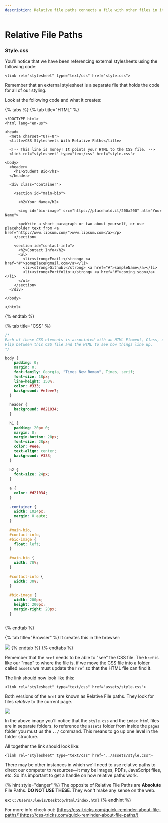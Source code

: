 ```yaml
---
description: Relative file paths connects a file with other files in its working directory.
---
```


# Relative File Paths

### Style.css

You'll notice that we have been referencing external stylesheets using the following code:

```markup
<link rel="stylesheet" type="text/css" href="style.css">
```

Remember that an external stylesheet is a separate file that holds the code for all of our styling.

Look at the following code and what it creates:

{% tabs %}
{% tab title="HTML" %}
```markup
<!DOCTYPE html>
<html lang="en-us">

<head>
  <meta charset="UTF-8">
  <title>CSS Stylesheets With Relative Paths</title>

  <!-- This line is money! It points your HTML to the CSS file. -->
  <link rel="stylesheet" type="text/css" href="style.css">

<body>
  <header>
    <h1>Student Bio</h1>
  </header>

  <div class="container">

    <section id="main-bio">

      <h2>Your Name</h2>

      <img id="bio-image" src="https://placehold.it/200x200" alt="Your Name">

      <p>Write a short paragraph or two about yourself, or use placeholder text from <a href="http://www.lipsum.com/">www.lipsum.com</a></p>
    </section>

    <section id="contact-info">
      <h2>Contact Info</h2>
      <ul>
        <li><strong>Email:</strong> <a href="#">someplace@gmail.com</a></li>
        <li><strong>Github:</strong> <a href="#">sampleName</a></li>
        <li><strong>Portfolio:</strong> <a href="#">coming soon</a></li>
      </ul>
    </section>
  </div>

</body>

</html>
```
{% endtab %}

{% tab title="CSS" %}
```css
/*
Each of these CSS elements is associated with an HTML Element, Class, or ID.
Flip between this CSS file and the HTML to see how things line up.
*/

body {
    padding: 0;
    margin: 0;
    font-family: Georgia, "Times New Roman", Times, serif;
    font-size: 18px;
    line-height: 150%;
    color: #333;
    background: #efeee7;
  }
  
  header {
    background: #d21034;
  }
  
  h1 {
    padding: 20px 0;
    margin: 0;
    margin-bottom: 20px;
    font-size: 28px;
    color: #eee;
    text-align: center;
    background: #333;
  }
  
  h2 {
    font-size: 24px;
  }
  
  a {
    color: #d21034;
  }
  
  .container {
    width: 1024px;
    margin: 0 auto;
  }
  
  #main-bio,
  #contact-info,
  #bio-image {
    float: left;
  }
  
  #main-bio {
    width: 70%;
  }
  
  #contact-info {
    width: 30%;
  }
  
  #bio-image {
    width: 200px;
    height: 200px;
    margin-right: 20px;
  }
  
```
{% endtab %}

{% tab title="Browser" %}
It creates this in the browser:

![](../../../.gitbook/assets/image%20%2859%29.png)
{% endtab %}
{% endtabs %}

Remember that the `href` needs to be able to "see" the CSS file. The `href` is like our "map" to where the file is. if we move the CSS file into a folder called `assets` we must update the `href` so that the HTML file can find it.

The link should now look like this:

```markup
<link rel="stylesheet" type="text/css" href="assets/style.css">
```

Both versions of the `href` are known as Relative File paths. They look for files _relative_ to the current page.

![](../../../.gitbook/assets/image%20%2844%29.png)

In the above image you'll notice that the `style.css` and the `index.html` files are in separate folders. to reference the `assets` folder from inside the `pages` folder you must us the `../` command. This means to go up one level in the folder structure.

All together the link should look like:

```markup
<link rel="stylesheet" type="text/css" href="../assets/style.css">
```

There may be other instances in which we'll need to use relative paths to direct our computer to resources—it may be images, PDFs, JavaScript files, etc. So it's important to get a handle on how relative paths work.

{% hint style="danger" %}
The opposite of Relative File Paths are **Absolute** File Paths. **DO NOT USE THESE**. They won't make any sense on the web.

ex: `C:/Users/Jlewis/Desktop/html/index.html`
{% endhint %}

For more info check out: [https://css-tricks.com/quick-reminder-about-file-paths/](https://css-tricks.com/quick-reminder-about-file-paths/)

